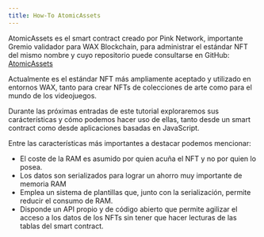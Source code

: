 ```yaml
---
title: How-To AtomicAssets
---
```

AtomicAssets es el smart contract creado por Pink Network, importante Gremio validador para WAX Blockchain, para administrar el estándar NFT del mismo nombre y cuyo repositorio puede consultarse en GitHub: [AtomicAssets](https://github.com/pinknetworkx/atomicassets-contract)

Actualmente es el estándar NFT más ampliamente aceptado y utilizado en entornos WAX, tanto para crear NFTs de colecciones de arte como para el mundo de los videojuegos.

Durante las próximas entradas de este tutorial exploraremos sus carácterísticas y cómo podemos hacer uso de ellas, tanto desde un smart contract como desde aplicaciones basadas en JavaScript.

Entre las características más importantes a destacar podemos mencionar:

- El coste de la RAM es asumido por quien acuña el NFT y no por quien lo posea.
- Los datos son serializados para lograr un ahorro muy importante de memoria RAM
- Emplea un sistema de plantillas que, junto con la serialización, permite reducir el consumo de RAM.
- Disponde un API propio y de código abierto que permite agilizar el acceso a los datos de los NFTs sin tener que hacer lecturas de las tablas del smart contract.